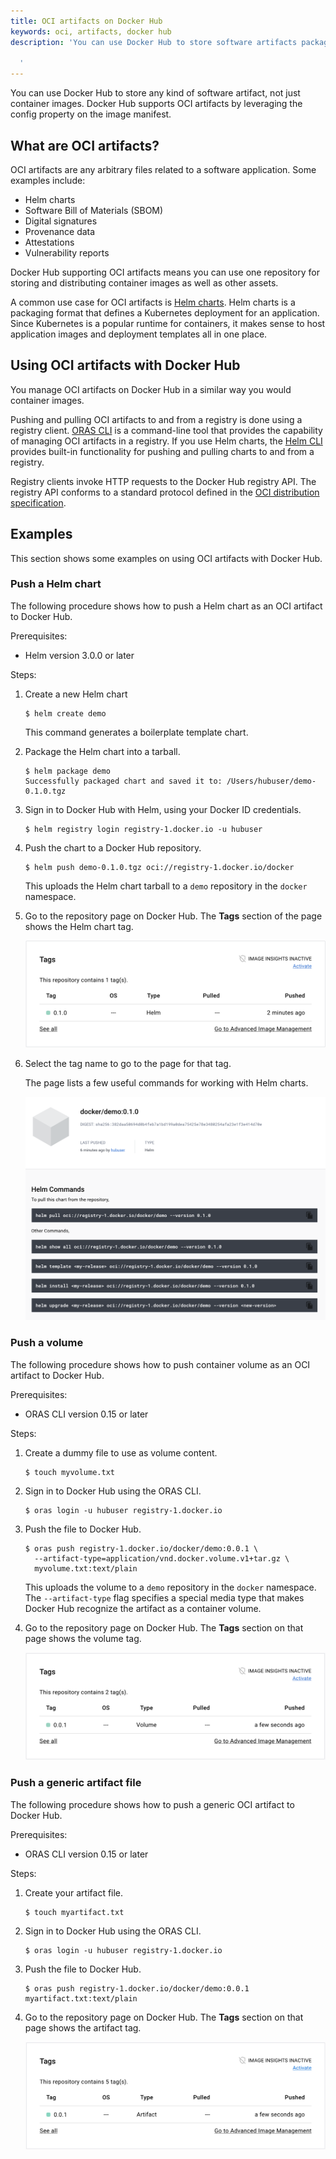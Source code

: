 ```yaml
---
title: OCI artifacts on Docker Hub
keywords: oci, artifacts, docker hub
description: 'You can use Docker Hub to store software artifacts packaged as OCI artifacts.

  '
---
```


You can use Docker Hub to store any kind of software artifact, not just
container images. Docker Hub supports OCI artifacts by leveraging the config
property on the image manifest.

## What are OCI artifacts?

OCI artifacts are any arbitrary files related to a software application. Some
examples include:

- Helm charts
- Software Bill of Materials (SBOM)
- Digital signatures
- Provenance data
- Attestations
- Vulnerability reports

Docker Hub supporting OCI artifacts means you can use one repository for storing
and distributing container images as well as other assets.

A common use case for OCI artifacts is
[Helm charts](https://helm.sh/docs/topics/charts/). Helm charts is a packaging
format that defines a Kubernetes deployment for an application. Since Kubernetes
is a popular runtime for containers, it makes sense to host application images
and deployment templates all in one place.

## Using OCI artifacts with Docker Hub

You manage OCI artifacts on Docker Hub in a similar way you would container
images.

Pushing and pulling OCI artifacts to and from a registry is done using a
registry client. [ORAS CLI](https://oras.land/cli/) is a command-line tool that
provides the capability of managing OCI artifacts in a registry. If you use Helm
charts, the [Helm CLI](https://helm.sh/docs/intro/install/) provides built-in
functionality for pushing and pulling charts to and from a registry.

Registry clients invoke HTTP requests to the Docker Hub registry API. The
registry API conforms to a standard protocol defined in the
[OCI distribution specification](https://github.com/opencontainers/distribution-spec).

## Examples

This section shows some examples on using OCI artifacts with Docker Hub.

### Push a Helm chart

The following procedure shows how to push a Helm chart as an OCI artifact to
Docker Hub.

Prerequisites:

- Helm version 3.0.0 or later

Steps:

1. Create a new Helm chart

   ```console
   $ helm create demo
   ```

   This command generates a boilerplate template chart.

2. Package the Helm chart into a tarball.

   ```console
   $ helm package demo
   Successfully packaged chart and saved it to: /Users/hubuser/demo-0.1.0.tgz
   ```

3. Sign in to Docker Hub with Helm, using your Docker ID credentials.

   ```console
   $ helm registry login registry-1.docker.io -u hubuser
   ```

4. Push the chart to a Docker Hub repository.

   ```console
   $ helm push demo-0.1.0.tgz oci://registry-1.docker.io/docker
   ```

   This uploads the Helm chart tarball to a `demo` repository in the `docker`
   namespace.

5. Go to the repository page on Docker Hub. The **Tags** section of the page
   shows the Helm chart tag.

   ![List of repository tags](./images/oci-helm.png)

6. Select the tag name to go to the page for that tag.

   The page lists a few useful commands for working with Helm charts.

   ![Tag page of a Helm chart artifact](./images/oci-helm-tagview.png)

### Push a volume

The following procedure shows how to push container volume as an OCI artifact to
Docker Hub.

Prerequisites:

- ORAS CLI version 0.15 or later

Steps:

1. Create a dummy file to use as volume content.

   ```console
   $ touch myvolume.txt
   ```

2. Sign in to Docker Hub using the ORAS CLI.

   ```console
   $ oras login -u hubuser registry-1.docker.io
   ```

3. Push the file to Docker Hub.

   ```console
   $ oras push registry-1.docker.io/docker/demo:0.0.1 \
     --artifact-type=application/vnd.docker.volume.v1+tar.gz \
     myvolume.txt:text/plain
   ```

   This uploads the volume to a `demo` repository in the `docker` namespace. The
   `--artifact-type` flag specifies a special media type that makes Docker Hub
   recognize the artifact as a container volume.

4. Go to the repository page on Docker Hub. The **Tags** section on that page
   shows the volume tag.

   ![Repository page showing a volume in the tag list](./images/oci-volume.png)

### Push a generic artifact file

The following procedure shows how to push a generic OCI artifact to Docker Hub.

Prerequisites:

- ORAS CLI version 0.15 or later

Steps:

1. Create your artifact file.

   ```console
   $ touch myartifact.txt
   ```

2. Sign in to Docker Hub using the ORAS CLI.

   ```console
   $ oras login -u hubuser registry-1.docker.io
   ```

3. Push the file to Docker Hub.

   ```console
   $ oras push registry-1.docker.io/docker/demo:0.0.1 myartifact.txt:text/plain
   ```

4. Go to the repository page on Docker Hub. The **Tags** section on that page
   shows the artifact tag.

   ![Repository page showing an artifact in the tag list](./images/oci-artifact.png)
